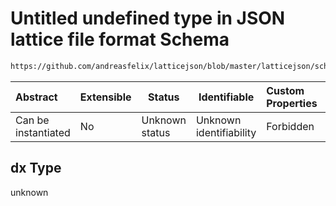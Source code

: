 # Untitled undefined type in JSON lattice file format Schema

```txt
https://github.com/andreasfelix/latticejson/blob/master/latticejson/schema.json#/definitions/Sextupole/properties/dx
```




| Abstract            | Extensible | Status         | Identifiable            | Custom Properties | Additional Properties | Access Restrictions | Defined In                                              |
| :------------------ | ---------- | -------------- | ----------------------- | :---------------- | --------------------- | ------------------- | ------------------------------------------------------- |
| Can be instantiated | No         | Unknown status | Unknown identifiability | Forbidden         | Allowed               | none                | [schema.json\*](out/schema.json "open original schema") |

## dx Type

unknown
